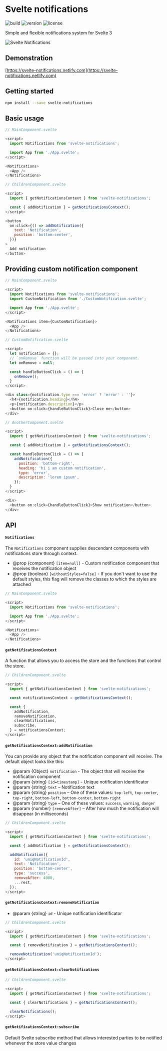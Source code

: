 # Svelte notifications

![build](https://img.shields.io/circleci/build/github/keenethics/svelte-notifications/master.svg)
![version](https://img.shields.io/github/package-json/v/keenethics/svelte-notifications.svg)
![license](https://img.shields.io/github/license/mashape/apistatus.svg)

Simple and flexible notifications system for Svelte 3

![Svelte Notifications](https://github.com/keenethics/svelte-notifications/blob/media/svelte-notifications-preview.png?raw=true)

## Demonstration

[https://svelte-notifications.netlify.com](https://svelte-notifications.netlify.com)

## Getting started

```bash
npm install --save svelte-notifications
```

## Basic usage

```javascript
// MainComponent.svelte

<script>
  import Notifications from 'svelte-notifications';

  import App from './App.svelte';
</script>

<Notifications>
  <App />
</Notifications>
```

```javascript
// ChildrenComponent.svelte

<script>
  import { getNotificationsContext } from 'svelte-notifications';

  const { addNotification } = getNotificationsContext();
</script>

<button
  on:click={() => addNotification({
    text: 'Notification',
    position: 'bottom-center',
  })}
>
  Add notification
</button>
```

## Providing custom notification component

```javascript
// MainComponent.svelte

<script>
  import Notifications from 'svelte-notifications';
  import CustomNotification from './CustomNotification.svelte';

  import App from './App.svelte';
</script>

<Notifications item={CustomNotification}>
  <App />
</Notifications>
```

```javascript
// CustomNotification.svelte

<script>
  let notification = {};
  // `onRemove` function will be passed into your component.
  let onRemove = null;

  const handleButtonClick = () => {
    onRemove();
  }
</script>

<div class={notification.type === 'error' ? 'error' : ''}>
  <h4>{notification.heading}</h4>
  <p>{notification.description}</p>
  <button on:click={handleButtonClick}>Close me</button>
</div>
```

```javascript
// AnotherComponent.svelte

<script>
  import { getNotificationsContext } from 'svelte-notifications';

  const { addNotification } = getNotificationsContext();

  const handleButtonClick = () => {
    addNotification({
      position: 'bottom-right',
      heading: 'hi i am custom notification',
      type: 'error',
      description: 'lorem ipsum',
    });
  }
</script>

<div>
  <button on:click={handleButtonClick}>Show notification</button>
</div>
```


## API

#### `Notifications`

The `Notifications` component supplies descendant components with notifications store through context.

* @prop {component} `[item=null]` - Custom notification component that receives the notification object
* @prop {boolean} `[withoutStyles=false]` - If you don't want to use the default styles, this flag will remove the classes to which the styles are attached

```javascript
// MainComponent.svelte

<script>
  import Notifications from 'svelte-notifications';

  import App from './App.svelte';
</script>

<Notifications>
  <App />
</Notifications>
```

#### `getNotificationsContext`

A function that allows you to access the store and the functions that control the store.

```javascript
// ChildrenComponent.svelte

<script>
  import { getNotificationsContext } from 'svelte-notifications';

  const notificationsContext = getNotificationsContext();

  const {
    addNotification,
    removeNotification,
    clearNotifications,
    subscribe,
  } = notificationsContext;
</script>
```

#### `getNotificationsContext:addNotification`

You can provide any object that the notification component will receive. The default object looks like this:

* @param {Object} `notification` - The object that will receive the notification component
* @param {string} `[id=timestamp]` - Unique notification identificator
* @param {string} `text` – Notification text
* @param {string} `position` – One of these values: `top-left`, `top-center`, `top-right`, `bottom-left`, `bottom-center`, `bottom-right`
* @param {string} `type` – One of these values: `success`, `warning`, `danger`
* @param {number} `[removeAfter]` – After how much the notification will disappear (in milliseconds)

```javascript
// ChildrenComponent.svelte

<script>
  import { getNotificationsContext } from 'svelte-notifications';

  const { addNotification } = getNotificationsContext();

  addNotification({
    id: 'uniqNotificationId',
    text: 'Notification',
    position: 'bottom-center',
    type: 'success',
    removeAfter: 4000,
    ...rest,
  });
</script>
```

#### `getNotificationsContext:removeNotification`

* @param {string} `id` - Unique notification identificator

```javascript
// ChildrenComponent.svelte

<script>
  import { getNotificationsContext } from 'svelte-notifications';

  const { removeNotification } = getNotificationsContext();

  removeNotification('uniqNotificationId');
</script>
```

#### `getNotificationsContext:clearNotifications`

```javascript
// ChildrenComponent.svelte

<script>
  import { getNotificationsContext } from 'svelte-notifications';

  const { clearNotifications } = getNotificationsContext();

  clearNotifications();
</script>
```

#### `getNotificationsContext:subscribe`

Default Svelte subscribe method that allows interested parties to be notified whenever the store value changes

